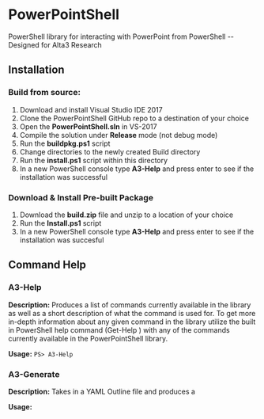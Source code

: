 # PowerPointShell
PowerShell library for interacting with PowerPoint from PowerShell -- Designed for Alta3 Research

## Installation
### Build from source:
1. Download and install Visual Studio IDE 2017
2. Clone the PowerPointShell GitHub repo to a destination of your choice
3. Open the **PowerPointShell.sln** in VS-2017
4. Compile the solution under **Release** mode (not debug mode)
5. Run the **buildpkg.ps1** script
6. Change directories to the newly created Build directory
7. Run the **install.ps1** script within this directory
8. In a new PowerShell console type **A3-Help** and press enter to see if the installation was successful

### Download & Install Pre-built Package
1. Download the **build.zip** file and unzip to a location of your choice
2. Run the **Install.ps1** script
3. In a new PowerShell console type **A3-Help** and press enter to see if the installation was succesful

## Command Help
### A3-Help
**Description:** Produces a list of commands currently available in the library as well as a short description of what the command is used for. To get more in-depth information about any given command in the library utilize the built in PowerShell help command (Get-Help <A3-COMMAND>) with any of the commands currently available in the PowerPointShell library.

**Usage:**
`PS> A3-Help`

### A3-Generate
**Description:** Takes in a YAML Outline file and produces a 

**Usage:** 
